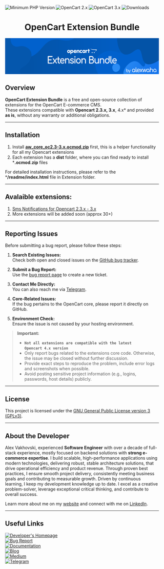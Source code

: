 ![Minimum PHP Version](https://img.shields.io/badge/php-%3E%3D%207.3-8892BF.svg?style=flat-square)
![OpenCart 2.x](https://img.shields.io/badge/OpenCart-2.3.x-blue)  ![OpenCart 3.x](https://img.shields.io/badge/OpenCart-3.x-blue)
![Downloads](https://img.shields.io/github/downloads/alexaha/opencart-bundle/total-red)

# <center>OpenCart Extension Bundle</center>
![OpenCart Extension Bundle by alexwaha](opencart-bundle.png "OpenCart Extension Bundle by alexwaha")

## Overview

**OpenCart Extension Bundle** is a free and open-source collection of extensions for the OpenCart E-commerce CMS.  
These extensions compatible with **Opencart 2.3.x, 3.x**, 4.x* and provided **as is**, without any warranty or additional obligations.

---

## Installation

1. Install **[aw_core_oc2.3-3.x.ocmod.zip](https://github.com/AlexWaha/opencart-bundle/blob/master/Core/dist/aw_core_oc2.3_3.x.ocmod.zip)** first, this is a helper functionality for all my Opencart extensions
2. Each extension has a **dist** folder, where you can find ready to install ***.ocmod.zip** files

For detailed installation instructions, please refer to the ***/readme/index.html** file in Extension folder.

---
## Avalaible extensions:

1. [Sms Notifications for Opencart 2.3.x - 3.x](https://github.com/AlexWaha/opencart-bundle/tree/master/sms-notifications/dist/aw_sms_notify_oc2.3-3.x.ocmod.zip)
2. More extensions will be added soon (approx 30+)
---

## Reporting Issues

Before submitting a bug report, please follow these steps:

1. **Search Existing Issues:**  
   Check both open and closed issues on the [GitHub bug tracker](https://github.com/alexwaha/opencart-bundle/issues).

2. **Submit a Bug Report:**  
   Use the [bug report page](https://alexwaha.com/bug-report) to create a new ticket.

3. **Contact Me Directly:**  
   You can also reach me via [Telegram](https://t.me/alexwaha_dev).

4. **Core-Related Issues:**  
   If the bug pertains to the OpenCart core, please report it directly on GitHub.

5. **Environment Check:**  
   Ensure the issue is not caused by your hosting environment.

> **Important:**
> - **<code>Not all extensions are compatible with the latest Opencart 4.x version</code>**
> - Only report bugs related to the extensions core code. Otherwise, the issue may be closed without further discussion.
> - Provide exact steps to reproduce the problem, include error logs and screenshots when possible.
> - Avoid posting sensitive project information (e.g., logins, passwords, host details) publicly.

---

## License

This project is licensed under the [GNU General Public License version 3 (GPLv3)](https://github.com/alexwaha/opencart-bundle/blob/master/LICENSE).

---

## About the Developer

Alex Vakhovski, experienced **Software Engineer** with over a decade of full-stack experience, mostly focused on backend
solutions with **strong e-commerce expertise**. I build scalable, high-performance applications using modern
technologies, delivering robust, stable architecture solutions, that drive operational efficiency and product
revenue. Through proven best practices, I ensure smooth project delivery, consistently meeting business
goals and contributing to measurable growth. Driven by continuous learning, I keep my development
knowledge up to date. I excel as a creative problem-solver, leverage exceptional critical thinking, and
contribute to overall success.

Learn more about me on my [website](https://alexwaha.com) and connect with me on [LinkedIn](https://www.linkedin.com/in/alexwaha).

---

## Useful Links

[![Developer's Homepage](https://img.shields.io/badge/Developer%27s%20Homepage-alexwaha.com-blue)](https://alexwaha.com)  
[![Bug Report](https://img.shields.io/badge/Bug%20Report-alexwaha.com/bug--report-red)](https://alexwaha.com/bug-report)  
[![Documentation](https://img.shields.io/badge/Documentation-alexwaha.com/docs-brightgreen)](https://alexwaha.com/docs)  
[![Blog](https://img.shields.io/badge/Blog-alexwaha.com/blog-orange)](https://alexwaha.com/blog)  
[![Medium](https://img.shields.io/badge/Medium-@mr.alexwaha-blueviolet)](https://medium.com/@mr.alexwaha)  
[![Telegram](https://img.shields.io/badge/Telegram-alexwaha_dev-9cf)](https://t.me/alexwaha_dev)

